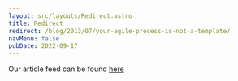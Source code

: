```yaml
---
layout: src/layouts/Redirect.astro
title: Redirect
redirect: /blog/2013/07/your-agile-process-is-not-a-template/
navMenu: false
pubDate: 2022-09-17
---
```

<div>
Our article feed can be found <a href="/blog/2013/07/your-agile-process-is-not-a-template/">here</a>
</div>
